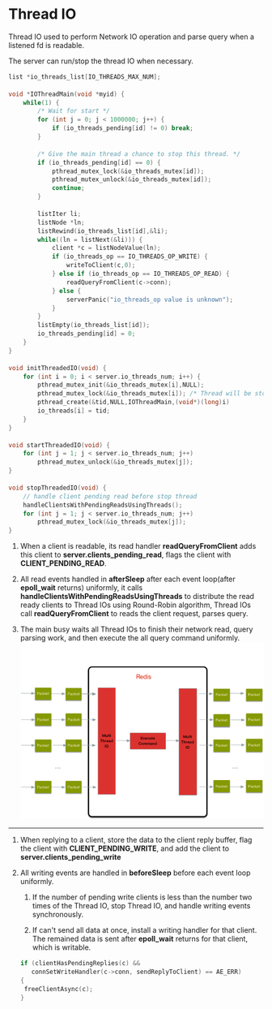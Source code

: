 # Thread IO

Thread IO used to perform Network IO operation and parse query when a listened fd is readable.

The server can run/stop the thread IO when necessary.

```C++
list *io_threads_list[IO_THREADS_MAX_NUM];

void *IOThreadMain(void *myid) {
    while(1) {
        /* Wait for start */
        for (int j = 0; j < 1000000; j++) {
            if (io_threads_pending[id] != 0) break;
        }

        /* Give the main thread a chance to stop this thread. */
        if (io_threads_pending[id] == 0) {
            pthread_mutex_lock(&io_threads_mutex[id]);
            pthread_mutex_unlock(&io_threads_mutex[id]);
            continue;
        }

        listIter li;
        listNode *ln;
        listRewind(io_threads_list[id],&li);
        while((ln = listNext(&li))) {
            client *c = listNodeValue(ln);
            if (io_threads_op == IO_THREADS_OP_WRITE) {
                writeToClient(c,0);
            } else if (io_threads_op == IO_THREADS_OP_READ) {
                readQueryFromClient(c->conn);
            } else {
                serverPanic("io_threads_op value is unknown");
            }
        }
        listEmpty(io_threads_list[id]);
        io_threads_pending[id] = 0;
    }
}

void initThreadedIO(void) {
    for (int i = 0; i < server.io_threads_num; i++) {
        pthread_mutex_init(&io_threads_mutex[i],NULL);
        pthread_mutex_lock(&io_threads_mutex[i]); /* Thread will be stopped. */
        pthread_create(&tid,NULL,IOThreadMain,(void*)(long)i)
        io_threads[i] = tid;
    }
}

void startThreadedIO(void) {
    for (int j = 1; j < server.io_threads_num; j++)
        pthread_mutex_unlock(&io_threads_mutex[j]);
}

void stopThreadedIO(void) {
    // handle client pending read before stop thread
    handleClientsWithPendingReadsUsingThreads();
    for (int j = 1; j < server.io_threads_num; j++)
        pthread_mutex_lock(&io_threads_mutex[j]);
}
```

1. When a client is readable, its read handler **readQueryFromClient** adds this client to **server.clients_pending_read**, flags the client with **CLIENT_PENDING_READ**.

2. All read events handled in **afterSleep** after each event loop(after **epoll_wait** returns) uniformly, it calls **handleClientsWithPendingReadsUsingThreads** to distribute the read ready clients to Thread IOs using Round-Robin algorithm, Thread IOs call **readQueryFromClient** to reads the client request, parses query.

3. The main busy waits all Thread IOs to finish their network read, query parsing work, and then execute the all query command uniformly.
![Thread IO](./Images/thread-io.png)

---

1. When replying to a client, store the data to the client reply buffer, flag the client with **CLIENT_PENDING_WRITE**, and add the client to **server.clients_pending_write**

2. All writing events are handled in **beforeSleep** before each event loop uniformly.

   1. If the number of pending write clients is less than the number two times of the Thread IO, stop Thread IO, and handle writing events synchronously.

   2. If can't send all data at once, install a writing handler for that client. The remained data is sent after **epoll_wait** returns for that client, which is writable.

    ```C++
   if (clientHasPendingReplies(c) &&
       connSetWriteHandler(c->conn, sendReplyToClient) == AE_ERR)
   {
     freeClientAsync(c);
   }
    ```
